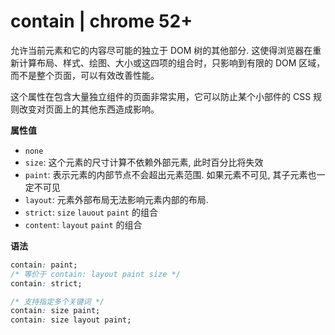# contain | chrome 52+

允许当前元素和它的内容尽可能的独立于 DOM 树的其他部分. 这使得浏览器在重新计算布局、样式、绘图、大小或这四项的组合时，只影响到有限的 DOM 区域，而不是整个页面，可以有效改善性能。

这个属性在包含大量独立组件的页面非常实用，它可以防止某个小部件的 CSS 规则改变对页面上的其他东西造成影响。

**属性值**

- `none`
- `size`: 这个元素的尺寸计算不依赖外部元素, 此时百分比将失效
- `paint`: 表示元素的内部节点不会超出元素范围. 如果元素不可见, 其子元素也一定不可见
- `layout`: 元素外部布局无法影响元素内部的布局.
- `strict`: `size` `lauout` `paint` 的组合
- `content`: `layout` `paint` 的组合

**语法**

```css
contain: paint;
/* 等价于 contain: layout paint size */
contain: strict;

/* 支持指定多个关键词 */
contain: size paint;
contain: size layout paint;
```
